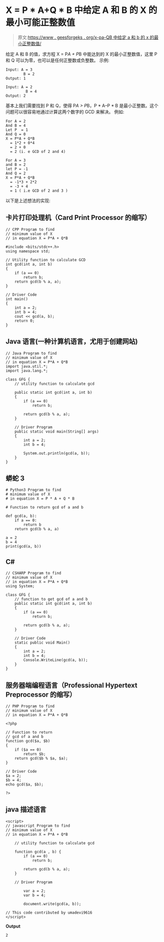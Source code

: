 # X = P * A+Q * B 中给定 A 和 B 的 X 的最小可能正整数值

> 原文:[https://www . geesforgeks . org/x-pa-QB 中给定 a 和 b 的 x 的最小正整数值/](https://www.geeksforgeeks.org/minimum-positive-integer-value-possible-of-x-for-given-a-and-b-in-x-pa-qb/)

给定 A 和 B 的值，求方程 X = P*A + P*B 中能达到的 X 的最小正整数值，这里 P 和 Q 可以为零，也可以是任何正整数或负整数。
示例:

```
Input: A = 3
        B = 2
Output: 1

Input: A = 2
         B = 4 
Output: 2
```

基本上我们需要找到 P 和 Q，使得 P*A > P*B，P * A–P * B 是最小正整数。这个问题可以很容易地通过计算这两个数字的 GCD 来解决。
例如:

```
For A = 2 
And B = 4
Let P  = 1
And Q = 0            
X = P*A + Q*B
  = 1*2 + 0*4
  = 2 + 0
  = 2 (i. e GCD of 2 and 4)

For A = 3
and B = 2
let P = -1
And Q = 2
X = P*A + Q*B
  = -1*3 + 2*2
  = -3 + 4
  = 1 ( i.e GCD of 2 and 3 )
```

以下是上述想法的实现:

## 卡片打印处理机（Card Print Processor 的缩写）

```
// CPP Program to find
// minimum value of X
// in equation X = P*A + Q*B

#include <bits/stdc++.h>
using namespace std;

// Utility function to calculate GCD
int gcd(int a, int b)
{
    if (a == 0)
        return b;
    return gcd(b % a, a);
}

// Driver Code
int main()
{
    int a = 2;
    int b = 4;
    cout << gcd(a, b);
    return 0;
}
```

## Java 语言(一种计算机语言，尤用于创建网站)

```
// Java Program to find
// minimum value of X
// in equation X = P*A + Q*B
import java.util.*;
import java.lang.*;

class GFG {
    // utility function to calculate gcd

    public static int gcd(int a, int b)
    {
        if (a == 0)
            return b;

        return gcd(b % a, a);
    }

    // Driver Program
    public static void main(String[] args)
    {
        int a = 2;
        int b = 4;

        System.out.println(gcd(a, b));
    }
}
```

## 蟒蛇 3

```
# Python3 Program to find
# minimum value of X
# in equation X = P * A + Q * B

# Function to return gcd of a and b

def gcd(a, b):
    if a == 0:
        return b
    return gcd(b % a, a)

a = 2
b = 4
print(gcd(a, b))
```

## C#

```
// CSHARP Program to find
// minimum value of X
// in equation X = P*A + Q*B
using System;

class GFG {
    // function to get gcd of a and b
    public static int gcd(int a, int b)
    {
        if (a == 0)
            return b;

        return gcd(b % a, a);
    }

    // Driver Code
    static public void Main()
    {
        int a = 2;
        int b = 4;
        Console.WriteLine(gcd(a, b));
    }
}
```

## 服务器端编程语言（Professional Hypertext Preprocessor 的缩写）

```
// PHP Program to find
// minimum value of X
// in equation X = P*A + Q*B

<?php

// Function to return
// gcd of a and b
function gcd($a, $b)
{
    if ($a == 0)
        return $b;
    return gcd($b % $a, $a);
}

// Driver Code
$a = 2;
$b = 4;
echo gcd($a, $b);

?>
```

## java 描述语言

```
<script>
// javascript Program to find
// minimum value of X
// in equation X = P*A + Q*B

    // utility function to calculate gcd

    function gcd(a , b) {
        if (a == 0)
            return b;

        return gcd(b % a, a);
    }

    // Driver Program

        var a = 2;
        var b = 4;

        document.write(gcd(a, b));

// This code contributed by umadevi9616
</script>
```

**Output**

```
2
```